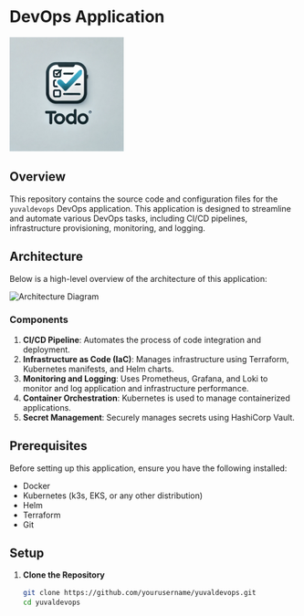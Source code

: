 # DevOps Application

<img src="images/todo.webp" alt="Logo" width="200"/>

## Overview

This repository contains the source code and configuration files for the `yuvaldevops` DevOps application. This application is designed to streamline and automate various DevOps tasks, including CI/CD pipelines, infrastructure provisioning, monitoring, and logging.

## Architecture

Below is a high-level overview of the architecture of this application:

![Architecture Diagram](path/to/architecture-diagram.png)

### Components

1. **CI/CD Pipeline**: Automates the process of code integration and deployment.
2. **Infrastructure as Code (IaC)**: Manages infrastructure using Terraform, Kubernetes manifests, and Helm charts.
3. **Monitoring and Logging**: Uses Prometheus, Grafana, and Loki to monitor and log application and infrastructure performance.
4. **Container Orchestration**: Kubernetes is used to manage containerized applications.
5. **Secret Management**: Securely manages secrets using HashiCorp Vault.

## Prerequisites

Before setting up this application, ensure you have the following installed:

- Docker
- Kubernetes (k3s, EKS, or any other distribution)
- Helm
- Terraform
- Git

## Setup

1. **Clone the Repository**
   ```bash
   git clone https://github.com/yourusername/yuvaldevops.git
   cd yuvaldevops
